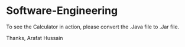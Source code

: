 # Software-Engineering
To see the Calculator in action, please convert the .Java file to .Jar file.


Thanks,
Arafat Hussain

